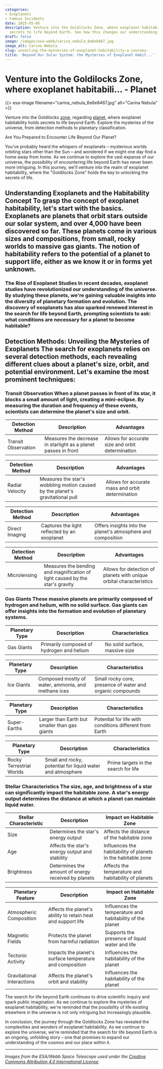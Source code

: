 ```yaml
---
categories:
- Exoplanets
- Famous Incidents
date: 2025-05-05
description: Venture into the Goldilocks Zone, where exoplanet habitability holds
  secrets to life beyond Earth. See how this changes our understanding.
draft: false
image: /images/esa-webb/carina_nebula_6e6e8467.jpg
image_alt: Carina Nebula
slug: unveiling-the-mysteries-of-exoplanet-habitability-a-journey-
title: 'Beyond Our Solar System: the Mysteries of Exoplanet Habit...'
---
```


# Venture into the Goldilocks Zone, where exoplanet habitabili... - Planet
{{< esa-image filename="carina_nebula_6e6e8467.jpg" alt="Carina Nebula" >}}



Venture into the Goldilocks [zone](/blog/understanding-the-goldilocks-zone-planets-that-could-be-just), regarding [planet](/blog/exoplanets-and-the-search-for-[life](/blog/exoplanet-habitability-and-the-quest-for-life-beyond-earth)-beyond-earth/), where exoplanet habitability holds secrets to life beyond Earth. Explore the mysteries of the universe, from detection methods to planetary classification.

Are You Prepared to Encounter Life Beyond Our Planet?

 You've probably heard the whispers of exoplanets – mysterious worlds orbiting stars other than the Sun – and wondered if we might one day find a home away from home. As we continue to explore the vast expanse of our universe, the possibility of encountering life beyond Earth has never been more intriguing. In this journey, we'll venture into the realm of exoplanet habitability, where the "Goldilocks Zone" holds the key to unlocking the secrets of life.

 ## Understanding Exoplanets and the Habitability Concept To grasp the concept of exoplanet habitability, let's start with the basics. Exoplanets are planets that orbit stars outside our solar system, and over 4,000 have been discovered so far. These planets come in various sizes and compositions, from small, rocky worlds to massive gas giants. The notion of habitability refers to the potential of a planet to support life, either as we know it or in forms yet unknown.

 ### The Rise of Exoplanet Studies In recent decades, exoplanet studies have revolutionized our understanding of the universe. By studying these planets, we're gaining valuable insights into the diversity of planetary formation and evolution. The discovery of exoplanets has also sparked renewed interest in the search for life beyond Earth, prompting scientists to ask: what conditions are necessary for a planet to become habitable?

 ## Detection Methods: Unveiling the Mysteries of Exoplanets The search for exoplanets relies on several detection methods, each revealing different clues about a planet's size, orbit, and potential environment. Let's examine the most prominent techniques:

 ### Transit Observation When a planet passes in front of its star, it blocks a small amount of light, creating a mini-eclipse. By measuring the duration and frequency of these events, scientists can determine the planet's size and orbit.

 | Detection Method | Description | Advantages |
| --- | --- | --- |
| Transit Observation | Measures the decrease in starlight as a planet passes in front | Allows for accurate size and orbit determination | ### Radial Velocity By observing the star's wobbling motion caused by the gravitational pull of an orbiting planet, scientists can infer the planet's mass and orbit.

 | Detection Method | Description | Advantages |
| --- | --- | --- |
| Radial Velocity | Measures the star's wobbling motion caused by the planet's gravitational pull | Allows for accurate mass and orbit determination | ### Direct Imaging Using powerful telescopes and cameras, scientists can directly observe the light reflected by an exoplanet, providing insights into its atmosphere and composition.

 | Detection Method | Description | Advantages |
| --- | --- | --- |
| Direct Imaging | Captures the light reflected by an exoplanet | Offers insights into the planet's atmosphere and composition | ### Microlensing When a star passes in front of a background star, its gravity can bend and magnify the light, creating a microlensing event. If a planet is present, it can create a unique signature in the microlensing pattern.

 | Detection Method | Description | Advantages |
| --- | --- | --- |
| Microlensing | Measures the bending and magnification of light caused by the star's gravity | Allows for detection of planets with unique orbital characteristics | ## Planetary Classification: Understanding the Diversity of Exoplanets The discovery of exoplanets has led to a deeper understanding of planetary classification. Let's explore the main categories:

 ### Gas Giants These massive planets are primarily composed of hydrogen and helium, with no solid surface. Gas giants can offer insights into the formation and evolution of planetary systems.

 | Planetary Type | Description | Characteristics |
| --- | --- | --- |
| Gas Giants | Primarily composed of hydrogen and helium | No solid surface, massive size | ### Ice Giants These planets are composed mostly of water, ammonia, and methane ices, with a small rocky core. Ice giants can provide insights into the delivery of water and organic compounds to Earth-like planets.

 | Planetary Type | Description | Characteristics |
| --- | --- | --- |
| Ice Giants | Composed mostly of water, ammonia, and methane ices | Small rocky core, presence of water and organic compounds | ### Super-Earths These planets are larger than Earth but smaller than the gas giants. Super-Earths can offer insights into the possibility of life on planets with conditions different from those of Earth.

 | Planetary Type | Description | Characteristics |
| --- | --- | --- |
| Super-Earths | Larger than Earth but smaller than gas giants | Potential for life with conditions different from Earth | ### Rocky Terrestrial Worlds These planets are small and rocky, with the potential to host liquid water and an atmosphere. Rocky terrestrial worlds are considered prime targets in the search for life.

 | Planetary Type | Description | Characteristics |
| --- | --- | --- |
| Rocky Terrestrial Worlds | Small and rocky, potential for liquid water and atmosphere | Prime targets in the search for life | ## The Goldilocks Zone: Understanding Habitable Environments The Goldilocks Zone, also known as the habitable zone, refers to the region around a star where temperatures are just right for liquid water to exist. The boundaries of this zone depend on various factors:

 ### Stellar Characteristics The size, age, and brightness of a star can significantly impact the habitable zone. A star's energy output determines the distance at which a planet can maintain liquid water.

 | Stellar Characteristic | Description | Impact on Habitable Zone |
| --- | --- | --- |
| Size | Determines the star's energy output | Affects the distance of the habitable zone |
| Age | Affects the star's energy output and stability | Influences the habitability of planets in the habitable zone |
| Brightness | Determines the amount of energy received by planets | Affects the temperature and habitability of planets | ### Planetary Features In addition to stellar characteristics, planetary features also play a crucial role in determining habitability:

 | Planetary Feature | Description | Impact on Habitable Zone |
| --- | --- | --- |
| Atmospheric Composition | Affects the planet's ability to retain heat and support life | Influences the temperature and habitability of the planet |
| Magnetic Fields | Protects the planet from harmful radiation | Supports the presence of liquid water and life |
| Tectonic Activity | Impacts the planet's surface temperature and composition | Influences the habitability of the planet |
| Gravitational Interactions | Affects the planet's orbit and stability | Influences the habitability of the planet | ## Recent Breakthroughs and Future Prospects Recent advances in exoplanet detection and characterization have significantly expanded our understanding of the universe. The James Webb Space Telescope, for example, has revolutionized atmospheric studies, detecting signs of water vapor, carbon dioxide, or other potential biosignatures in distant planetary systems.

 The search for life beyond Earth continues to drive scientific inquiry and spark public imagination. As we continue to explore the mysteries of exoplanet habitability, we're reminded that the possibility of life existing elsewhere in the universe is not only intriguing but increasingly plausible.

 In conclusion, the journey through the Goldilocks Zone has revealed the complexities and wonders of exoplanet habitability. As we continue to explore the universe, we're reminded that the search for life beyond Earth is an ongoing, unfolding story – one that promises to expand our understanding of the cosmos and our place within it.

---

*Images from the ESA/Webb Space Telescope used under the [Creative Commons Attribution 4.0 International License](https://creativecommons.org/licenses/by/4.0).*